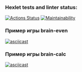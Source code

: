 ### Hexlet tests and linter status:

[![Actions Status](https://github.com/user-3a9afc676c66a4ad/frontend-project-44/actions/workflows/hexlet-check.yml/badge.svg)](https://github.com/user-3a9afc676c66a4ad/frontend-project-44/actions)
[![Maintainability](https://api.codeclimate.com/v1/badges/128ae8004457aa7a95fd/maintainability)](https://codeclimate.com/github/user-3a9afc676c66a4ad/frontend-project-44/maintainability)

### Пример игры brain-even

[![asciicast](https://asciinema.org/a/XosVjJk2uCyW5Ful3tCFEIoRP.svg)](https://asciinema.org/a/XosVjJk2uCyW5Ful3tCFEIoRP)

### Пример игры brain-calc

[![asciicast](https://asciinema.org/a/Wa2RjDy337dhujFiz8IDVk01P.svg)](https://asciinema.org/a/Wa2RjDy337dhujFiz8IDVk01P)
